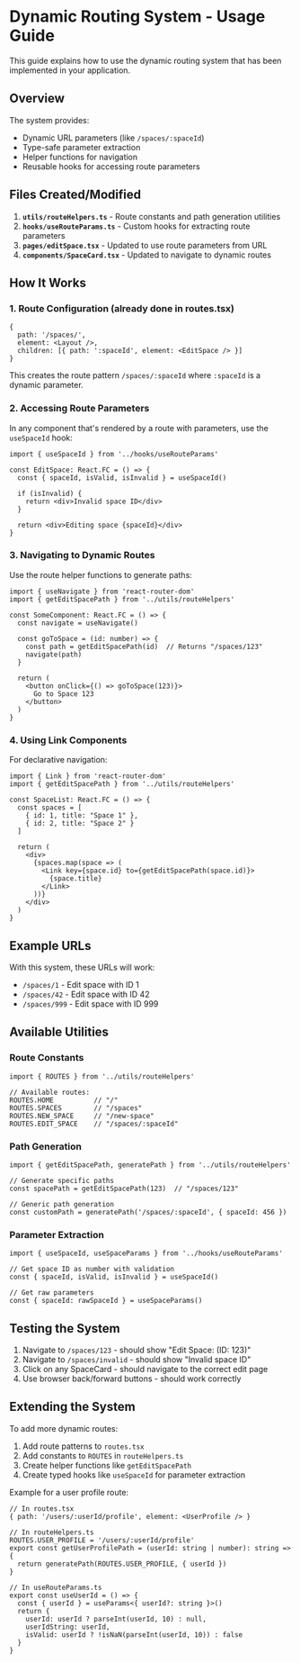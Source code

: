 # Dynamic Routing System - Usage Guide

This guide explains how to use the dynamic routing system that has been implemented in your application.

## Overview

The system provides:
- Dynamic URL parameters (like `/spaces/:spaceId`)
- Type-safe parameter extraction
- Helper functions for navigation
- Reusable hooks for accessing route parameters

## Files Created/Modified

1. **`utils/routeHelpers.ts`** - Route constants and path generation utilities
2. **`hooks/useRouteParams.ts`** - Custom hooks for extracting route parameters
3. **`pages/editSpace.tsx`** - Updated to use route parameters from URL
4. **`components/SpaceCard.tsx`** - Updated to navigate to dynamic routes

## How It Works

### 1. Route Configuration (already done in routes.tsx)

```tsx
{
  path: '/spaces/',
  element: <Layout />,
  children: [{ path: ':spaceId', element: <EditSpace /> }]
}
```

This creates the route pattern `/spaces/:spaceId` where `:spaceId` is a dynamic parameter.

### 2. Accessing Route Parameters

In any component that's rendered by a route with parameters, use the `useSpaceId` hook:

```tsx
import { useSpaceId } from '../hooks/useRouteParams'

const EditSpace: React.FC = () => {
  const { spaceId, isValid, isInvalid } = useSpaceId()
  
  if (isInvalid) {
    return <div>Invalid space ID</div>
  }
  
  return <div>Editing space {spaceId}</div>
}
```

### 3. Navigating to Dynamic Routes

Use the route helper functions to generate paths:

```tsx
import { useNavigate } from 'react-router-dom'
import { getEditSpacePath } from '../utils/routeHelpers'

const SomeComponent: React.FC = () => {
  const navigate = useNavigate()
  
  const goToSpace = (id: number) => {
    const path = getEditSpacePath(id)  // Returns "/spaces/123"
    navigate(path)
  }
  
  return (
    <button onClick={() => goToSpace(123)}>
      Go to Space 123
    </button>
  )
}
```

### 4. Using Link Components

For declarative navigation:

```tsx
import { Link } from 'react-router-dom'
import { getEditSpacePath } from '../utils/routeHelpers'

const SpaceList: React.FC = () => {
  const spaces = [
    { id: 1, title: "Space 1" },
    { id: 2, title: "Space 2" }
  ]
  
  return (
    <div>
      {spaces.map(space => (
        <Link key={space.id} to={getEditSpacePath(space.id)}>
          {space.title}
        </Link>
      ))}
    </div>
  )
}
```

## Example URLs

With this system, these URLs will work:
- `/spaces/1` - Edit space with ID 1
- `/spaces/42` - Edit space with ID 42  
- `/spaces/999` - Edit space with ID 999

## Available Utilities

### Route Constants
```tsx
import { ROUTES } from '../utils/routeHelpers'

// Available routes:
ROUTES.HOME          // "/"
ROUTES.SPACES        // "/spaces"
ROUTES.NEW_SPACE     // "/new-space"
ROUTES.EDIT_SPACE    // "/spaces/:spaceId"
```

### Path Generation
```tsx
import { getEditSpacePath, generatePath } from '../utils/routeHelpers'

// Generate specific paths
const spacePath = getEditSpacePath(123)  // "/spaces/123"

// Generic path generation
const customPath = generatePath('/spaces/:spaceId', { spaceId: 456 })
```

### Parameter Extraction
```tsx
import { useSpaceId, useSpaceParams } from '../hooks/useRouteParams'

// Get space ID as number with validation
const { spaceId, isValid, isInvalid } = useSpaceId()

// Get raw parameters
const { spaceId: rawSpaceId } = useSpaceParams()
```

## Testing the System

1. Navigate to `/spaces/123` - should show "Edit Space: (ID: 123)"
2. Navigate to `/spaces/invalid` - should show "Invalid space ID"
3. Click on any SpaceCard - should navigate to the correct edit page
4. Use browser back/forward buttons - should work correctly

## Extending the System

To add more dynamic routes:

1. Add route patterns to `routes.tsx`
2. Add constants to `ROUTES` in `routeHelpers.ts`
3. Create helper functions like `getEditSpacePath`
4. Create typed hooks like `useSpaceId` for parameter extraction

Example for a user profile route:

```tsx
// In routes.tsx
{ path: '/users/:userId/profile', element: <UserProfile /> }

// In routeHelpers.ts
ROUTES.USER_PROFILE = '/users/:userId/profile'
export const getUserProfilePath = (userId: string | number): string => {
  return generatePath(ROUTES.USER_PROFILE, { userId })
}

// In useRouteParams.ts
export const useUserId = () => {
  const { userId } = useParams<{ userId?: string }>()
  return {
    userId: userId ? parseInt(userId, 10) : null,
    userIdString: userId,
    isValid: userId ? !isNaN(parseInt(userId, 10)) : false
  }
}
```

